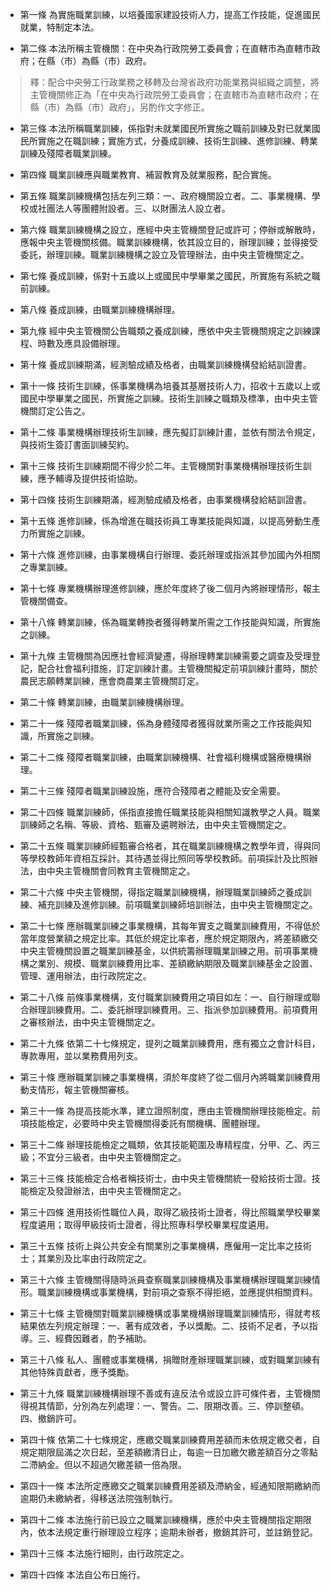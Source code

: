 * 第一條 為實施職業訓練，以培養國家建設技術人力，提高工作技能，促進國民就業，特制定本法。

* 第二條 本法所稱主管機關：在中央為行政院勞工委員會；在直轄市為直轄市政府；在縣（市）為縣（市）政府。

> 釋：配合中央勞工行政業務之移轉及台灣省政府功能業務與組織之調整，將主管機關修正為「在中央為行政院勞工委員會；在直轄市為直轄市政府；在縣（市）為縣（市）政府」，另酌作文字修正。

* 第三條 本法所稱職業訓練，係指對未就業國民所實施之職前訓練及對已就業國民所實施之在職訓練；實施方式，分養成訓練、技術生訓練、進修訓練、轉業訓練及殘障者職業訓練。

* 第四條 職業訓練應與職業教育、補習教育及就業服務，配合實施。

* 第五條 職業訓練機構包括左列三類：一、政府機關設立者。二、事業機構、學校或社團法人等團體附設者。三、以財團法人設立者。

* 第六條 職業訓練機構之設立，應經中央主管機關登記或許可；停辦或解散時，應報中央主管機關核備。職業訓練機構，依其設立目的，辦理訓練；並得接受委託，辦理訓練。職業訓練機構之設立及管理辦法，由中央主管機關定之。

* 第七條 養成訓練，係對十五歲以上或國民中學畢業之國民，所實施有系統之職前訓練。

* 第八條 養成訓練，由職業訓練機構辦理。

* 第九條 經中央主管機關公告職類之養成訓練，應依中央主管機關規定之訓練課程、時數及應具設備辦理。

* 第十條 養成訓練期滿，經測驗成績及格者，由職業訓練機構發給結訓證書。

* 第十一條 技術生訓練，係事業機構為培養其基層技術人力，招收十五歲以上或國民中學畢業之國民，所實施之訓練。技術生訓練之職類及標準，由中央主管機關訂定公告之。

* 第十二條 事業機構辦理技術生訓練，應先擬訂訓練計畫，並依有關法令規定，與技術生簽訂書面訓練契約。

* 第十三條 技術生訓練期間不得少於二年。主管機關對事業機構辦理技術生訓練，應予輔導及提供技術協助。

* 第十四條 技術生訓練期滿，經測驗成績及格者，由事業機構發給結訓證書。

* 第十五條 進修訓練，係為增進在職技術員工專業技能與知識，以提高勞動生產力所實施之訓練。

* 第十六條 進修訓練，由事業機構自行辦理、委託辦理或指派其參加國內外相關之專業訓練。

* 第十七條 專業機構辦理進修訓練，應於年度終了後二個月內將辦理情形，報主管機關備查。

* 第十八條 轉業訓練，係為職業轉換者獲得轉業所需之工作技能與知識，所實施之訓練。

* 第十九條 主管機關為因應社會經濟變遷，得辦理轉業訓練需要之調查及受理登記，配合社會福利措施，訂定訓練計畫。主管機關擬定前項訓練計畫時，關於農民志願轉業訓練，應會商農業主管機關訂定。

* 第二十條 轉業訓練，由職業訓練機構辦理。

* 第二十一條 殘障者職業訓練，係為身體殘障者獲得就業所需之工作技能與知識，所實施之訓練。

* 第二十二條 殘障者職業訓練，由職業訓練機構、社會福利機構或醫療機構辦理。

* 第二十三條 殘障者職業訓練設施，應符合殘障者之體能及安全需要。

* 第二十四條 職業訓練師，係指直接擔任職業技能與相關知識教學之人員。職業訓練師之名稱、等級、資格、甄審及遴聘辦法，由中央主管機關定之。

* 第二十五條 職業訓練師經甄審合格者，其在職業訓練機構之教學年資，得與同等學校教師年資相互採計。其待遇並得比照同等學校教師。前項採計及比照辦法，由中央主管機關會同教育主管機關定之。

* 第二十六條 中央主管機關，得指定職業訓練機構，辦理職業訓練師之養成訓練、補充訓練及進修訓練。前項職業訓練師培訓辦法，由中央主管機關定之。

* 第二十七條 應辦職業訓練之事業機構，其每年實支之職業訓練費用，不得低於當年度營業額之規定比率。其低於規定比率者，應於規定期限內，將差額繳交中央主管機關設置之職業訓練基金，以供統籌辦理職業訓練之用。前項事業機構之業別、規模、職業訓練費用比率、差額繳納期限及職業訓練基金之設置、管理、運用辦法，由行政院定之。

* 第二十八條 前條事業機構，支付職業訓練費用之項目如左：一、自行辦理或聯合辦理訓練費用。二、委託辦理訓練費用。三、指派參加訓練費用。前項費用之審核辦法，由中央主管機關定之。

* 第二十九條 依第二十七條規定，提列之職業訓練費用，應有獨立之會計科目，專款專用，並以業務費用列支。

* 第三十條 應辦職業訓練之事業機構，須於年度終了從二個月內將職業訓練費用動支情形，報主管機關審核。

* 第三十一條 為提高技能水準，建立證照制度，應由主管機關辦理技能檢定。前項技能檢定，必要時中央主管機關得委託有關機構、團體辦理。

* 第三十二條 辦理技能檢定之職類，依其技能範圍及專精程度，分甲、乙、丙三級；不宜分三級者。由中央主管機關定之。

* 第三十三條 技能檢定合格者稱技術士，由中央主管機關統一發給技術士證。技能檢定及發證辦法，由中央主管機關定之。

* 第三十四條 進用技術性職位人員，取得乙級技術士證者，得比照職業學校畢業程度遴用；取得甲級技術士證者，得比照專科學校畢業程度遴用。

* 第三十五條 技術上與公共安全有關業別之事業機構，應僱用一定比率之技術士；其業別及比率由行政院定之。

* 第三十六條 主管機關得隨時派員查察職業訓練機構及事業機構辦理職業訓練情形。職業訓練機構或事業機構，對前項之查察不得拒絕，並應提供相關資料。

* 第三十七條 主管機關對職業訓練機構或事業機構辦理職業訓練情形，得就考核結果依左列規定辦理：一、著有成效者，予以獎勵。二、技術不足者，予以指導。三、經費因難者，酌予補助。

* 第三十八條 私人、團體或事業機構，捐贈財產辦理職業訓練，或對職業訓練有其他特殊貢獻者，應予獎勵。

* 第三十九條 職業訓練機構辦理不善或有違反法令或設立許可條件者，主管機關得視其情節，分別為左列處理：一、警告。二、限期改善。三、停訓整頓。四、撤銷許可。

* 第四十條 依第二十七條規定，應繳交職業訓練費用差額而未依規定繳交者，自規定期限屆滿之次日起，至差額繳清日止，每逾一日加繳欠繳差額百分之零點二滯納金。但以不超過欠繳差額一倍為限。

* 第四十一條 本法所定應繳交之職業訓練費用差額及滯納金，經通知限期繳納而逾期仍未繳納者，得移送法院強制執行。

* 第四十二條 本法施行前已設立之職業訓練機構，應於中央主管機關指定期限內，依本法規定重行辦理設立程序；逾期未辦者，撤銷其許可，並註銷登記。

* 第四十三條 本法施行細則，由行政院定之。

* 第四十四條 本法自公布日施行。

